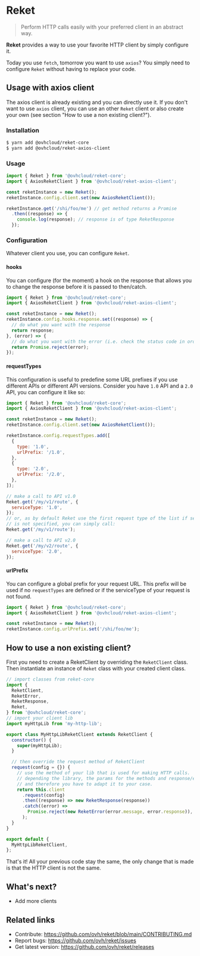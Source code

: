 # Reket

> Perform HTTP calls easily with your preferred client in an abstract way.

**Reket** provides a way to use your favorite HTTP client by simply configure it.

Today you use `fetch`, tomorrow you want to use `axios`?
You simply need to configure `Reket` without having to replace your code.

## Usage with axios client

The axios client is already existing and you can directly use it.
If you don't want to use `axios` client, you can use an other `Reket` client or also create your own (see section "How to use a non existing client?").

### Installation

```bash
$ yarn add @ovhcloud/reket-core
$ yarn add @ovhcloud/reket-axios-client
```

### Usage

```js
import { Reket } from '@ovhcloud/reket-core';
import { AxiosReketClient } from '@ovhcloud/reket-axios-client';

const reketInstance = new Reket();
reketInstance.config.client.set(new AxiosReketClient());

reketInstance.get('/shi/foo/me') // get method returns a Promise
  .then((response) => {
    console.log(response); // response is of type ReketResponse
  });
```

### Configuration

Whatever client you use, you can configure `Reket`.

#### hooks

You can configure (for the moment) a hook on the response that allows you to change the response before it is passed to then/catch.

```js
import { Reket } from '@ovhcloud/reket-core';
import { AxiosReketClient } from '@ovhcloud/reket-axios-client';

const reketInstance = new Reket();
reketInstance.config.hooks.response.set((response) => {
  // do what you want with the response
  return response;
}, (error) => {
  // do what you want with the error (i.e. check the status code in order to check authentification, etc...)
  return Promise.reject(error);
});
```

#### requestTypes

This configuration is useful to predefine some URL prefixes if you use different APIs or different API versions.
Consider you have `1.0` API and a `2.0` API, you can configure it like so:

```js
import { Reket } from '@ovhcloud/reket-core';
import { AxiosReketClient } from '@ovhcloud/reket-axios-client';

const reketInstance = new Reket();
reketInstance.config.client.set(new AxiosReketClient());

reketInstance.config.requestTypes.add([
  {
    type: '1.0',
    urlPrefix: '/1.0',
  },
  {
    type: '2.0',
    urlPrefix: '/2.0',
  },
]);

// make a call to API v1.0
Reket.get('/my/v1/route', {
  serviceType: '1.0',
});
// or, as by default Reket use the first request type of the list if serviceType option
// is not specified, you can simply call:
Reket.get('/my/v1/route');

// make a call to API v2.0
Reket.get('/my/v2/route', {
  serviceType: '2.0',
});
```

#### urlPrefix

You can configure a global prefix for your request URL. This prefix will be used if no `requestTypes` are defined or if the serviceType of your request is not found.

```js
import { Reket } from '@ovhcloud/reket-core';
import { AxiosReketClient } from '@ovhcloud/reket-axios-client';

const reketInstance = new Reket();
reketInstance.config.urlPrefix.set('/shi/foo/me');

```

## How to use a non existing client?

First you need to create a ReketClient by overriding the `ReketClient` class.
Then instantiate an instance of `Reket` class with your created client class.

```js
// import classes from reket-core
import {
  ReketClient,
  ReketError,
  ReketResponse,
  Reket,
} from '@ovhcloud/reket-core';
// import your client lib
import myHttpLib from 'my-http-lib';

export class MyHttpLibReketClient extends ReketClient {
  constructor() {
    super(myHttpLib);
  }

  // then override the request method of ReketClient
  request(config = {}) {
    // use the method of your lib that is used for making HTTP calls.
    // depending the library, the params for the methods and response/error classes are different
    // and therefore you have to adapt it to your case.
    return this.client
      .request(config)
      .then((response) => new ReketResponse(response))
      .catch((error) =>
        Promise.reject(new ReketError(error.message, error.response)),
      );
  }
}

export default {
  MyHttpLibReketClient,
};
```

That's it!
All your previous code stay the same, the only change that is made is that the HTTP client is not the same.

## What's next?

- Add more clients

## Related links

* Contribute: <https://github.com/ovh/reket/blob/main/CONTRIBUTING.md>
* Report bugs: <https://github.com/ovh/reket/issues>
* Get latest version: <https://github.com/ovh/reket/releases>
